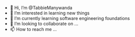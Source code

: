 - 👋 Hi, I’m @TabbieManywanda
- 👀 I’m interested in learning new things
- 🌱 I’m currently learning software engineering foundations
- 💞️ I’m looking to collaborate on ...
- 📫 How to reach me ...

<!---
TabbieManywanda/TabbieManywanda is a ✨ special ✨ repository because its `README.md` (this file) appears on your GitHub profile.
You can click the Preview link to take a look at your changes.
--->

